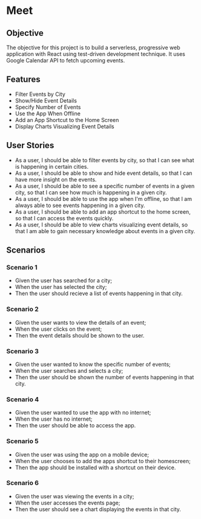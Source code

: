 # Meet

## Objective

The objective for this project is to build a serverless, progressive web application with React using test-driven development technique. It uses Google Calendar API to fetch upcoming events.

## Features

- Filter Events by City
- Show/Hide Event Details
- Specify Number of Events
- Use the App When Offline
- Add an App Shortcut to the Home Screen
- Display Charts Visualizing Event Details

## User Stories

- As a user, I should be able to filter events by city, so that I can see what is happening in certain cities.
- As a user, I should be able to show and hide event details, so that I can have more insight on the events.
- As a user, I should be able to see a specific number of events in a given city, so that I can see how much is happening in a given city.
- As a user, I should be able to use the app when I'm offline, so that I am always able to see events happening in a given city.
- As a user, I should be able to add an app shortcut to the home screen, so that I can access the events quickly.
- As a user, I should be able to view charts visualizing event details, so that I am able to gain necessary knowledge about events in a given city.

## Scenarios

### Scenario 1

- Given the user has searched for a city;
- When the user has selected the city;
- Then the user should recieve a list of events happening in that city.

### Scenario 2

- Given the user wants to view the details of an event;
- When the user clicks on the event;
- Then the event details should be shown to the user.

### Scenario 3

- Given the user wanted to know the specific number of events;
- When the user searches and selects a city;
- Then the user should be shown the number of events happening in that city.

### Scenario 4

- Given the user wanted to use the app with no internet;
- When the user has no internet;
- Then the user should be able to access the app.

### Scenario 5

- Given the user was using the app on a mobile device;
- When the user chooses to add the apps shortcut to their homescreen;
- Then the app should be installed with a shortcut on their device.

### Scenario 6

- Given the user was viewing the events in a city;
- When the user accesses the events page;
- Then the user should see a chart displaying the events in that city.
